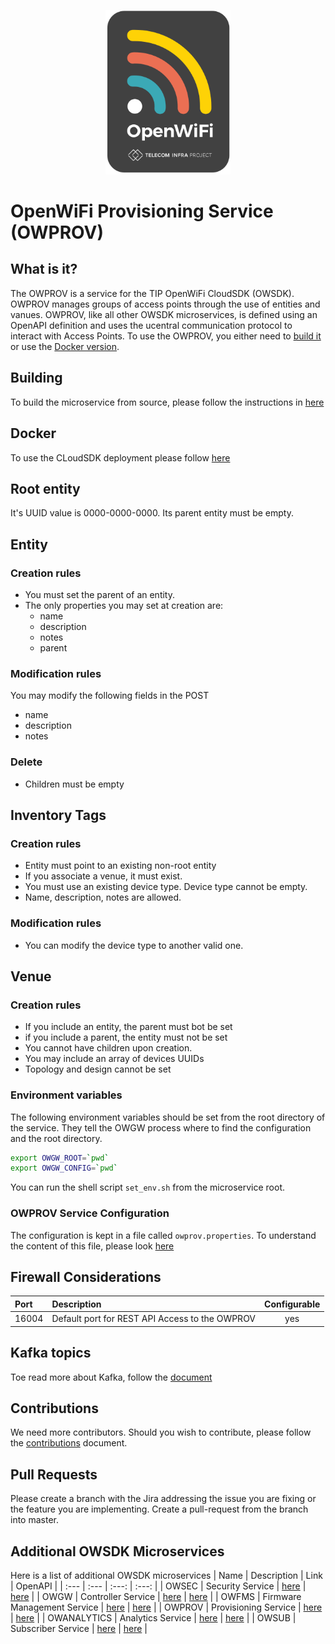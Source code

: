 <p align="center">
    <img src="images/project/logo.svg" width="200"/>
</p>

# OpenWiFi Provisioning Service (OWPROV)
## What is it?
The OWPROV is a service for the TIP OpenWiFi CloudSDK (OWSDK).
OWPROV manages groups of access points through the use of entities and vanues. OWPROV, like all other OWSDK microservices, is
defined using an OpenAPI definition and uses the ucentral communication protocol to interact with Access Points. To use
the OWPROV, you either need to [build it](#building) or use the [Docker version](#docker).

## Building
To build the microservice from source, please follow the instructions in [here](./BUILDING.md)

## Docker
To use the CLoudSDK deployment please follow [here](https://github.com/Telecominfraproject/wlan-cloud-ucentral-deploy)

## Root entity
It's UUID value is 0000-0000-0000. Its parent entity must be empty.

## Entity
### Creation rules
- You must set the parent of an entity.
- The only properties you may set at creation are:
  - name
  - description
  - notes
  - parent

### Modification rules
You may modify the following fields in the POST
- name
- description
- notes

### Delete
- Children must be empty

## Inventory Tags
### Creation rules
- Entity must point to an existing non-root entity
- If you associate a venue, it must exist.
- You must use an existing device type. Device type cannot be empty.
- Name, description, notes are allowed.

### Modification rules
- You can modify the device type to another valid one.

## Venue
### Creation rules
- If you include an entity, the parent must bot be set
- if you include a parent, the entity must not be set
- You cannot have children upon creation.
- You may include an array of devices UUIDs
- Topology and design cannot be set

### Environment variables
The following environment variables should be set from the root directory of the service. They tell the OWGW process where to find
the configuration and the root directory.
```bash
export OWGW_ROOT=`pwd`
export OWGW_CONFIG=`pwd`
```
You can run the shell script `set_env.sh` from the microservice root.

### OWPROV Service Configuration
The configuration is kept in a file called `owprov.properties`. To understand the content of this file,
please look [here](https://github.com/Telecominfraproject/wlan-cloud-owprov/blob/main/CONFIGURATION.md)

## Firewall Considerations
| Port  | Description                                    | Configurable |
|:------|:-----------------------------------------------|:------------:|
| 16004 | Default port for REST API Access to the OWPROV |     yes      |

## Kafka topics
Toe read more about Kafka, follow the [document](https://github.com/Telecominfraproject/wlan-cloud-ucentralgw/blob/main/KAFKA.md)

## Contributions
We need more contributors. Should you wish to contribute,
please follow the [contributions](https://github.com/Telecominfraproject/wlan-cloud-ucentralgw/blob/master/CONTRIBUTING.md) document.

## Pull Requests
Please create a branch with the Jira addressing the issue you are fixing or the feature you are implementing.
Create a pull-request from the branch into master.

## Additional OWSDK Microservices
Here is a list of additional OWSDK microservices
| Name | Description | Link | OpenAPI |
| :--- | :--- | :---: | :---: |
| OWSEC | Security Service | [here](https://github.com/Telecominfraproject/wlan-cloud-ucentralsec) | [here](https://github.com/Telecominfraproject/wlan-cloud-ucentralsec/blob/main/openpapi/owsec.yaml) |
| OWGW | Controller Service | [here](https://github.com/Telecominfraproject/wlan-cloud-ucentralgw) | [here](https://github.com/Telecominfraproject/wlan-cloud-ucentralgw/blob/master/openapi/owgw.yaml) |
| OWFMS | Firmware Management Service | [here](https://github.com/Telecominfraproject/wlan-cloud-ucentralfms) | [here](https://github.com/Telecominfraproject/wlan-cloud-ucentralfms/blob/main/openapi/owfms.yaml) |
| OWPROV | Provisioning Service | [here](https://github.com/Telecominfraproject/wlan-cloud-owprov) | [here](https://github.com/Telecominfraproject/wlan-cloud-owprov/blob/main/openapi/owprov.yaml) |
| OWANALYTICS | Analytics Service | [here](https://github.com/Telecominfraproject/wlan-cloud-analytics) | [here](https://github.com/Telecominfraproject/wlan-cloud-analytics/blob/main/openapi/owanalytics.yaml) |
| OWSUB | Subscriber Service | [here](https://github.com/Telecominfraproject/wlan-cloud-userportal) | [here](https://github.com/Telecominfraproject/wlan-cloud-userportal/blob/main/openapi/userportal.yaml) |

